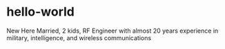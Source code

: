 # hello-world
New Here
Married, 2 kids, RF Engineer with almost 20 years experience in military, intelligence, and wireless communications
